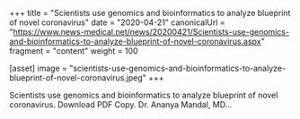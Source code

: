 +++
title = "Scientists use genomics and bioinformatics to analyze blueprint of novel coronavirus"
date = "2020-04-21"
canonicalUrl = "https://www.news-medical.net/news/20200421/Scientists-use-genomics-and-bioinformatics-to-analyze-blueprint-of-novel-coronavirus.aspx"
fragment = "content"
weight = 100

[asset]
    image = "scientists-use-genomics-and-bioinformatics-to-analyze-blueprint-of-novel-coronavirus.jpeg"
+++

Scientists use genomics and bioinformatics to analyze blueprint of novel 
coronavirus. Download PDF Copy. Dr. Ananya Mandal, MD...
